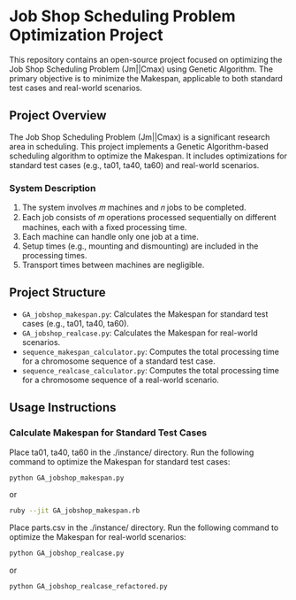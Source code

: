 # Job Shop Scheduling Problem Optimization Project

This repository contains an open-source project focused on optimizing the Job Shop Scheduling Problem (Jm||Cmax) using Genetic Algorithm. The primary objective is to minimize the Makespan, applicable to both standard test cases and real-world scenarios.

## Project Overview

The Job Shop Scheduling Problem (Jm||Cmax) is a significant research area in scheduling. This project implements a Genetic Algorithm-based scheduling algorithm to optimize the Makespan. It includes optimizations for standard test cases (e.g., ta01, ta40, ta60) and real-world scenarios.

### System Description

1. The system involves 𝑚 machines and 𝑛 jobs to be completed.
2. Each job consists of 𝑚 operations processed sequentially on different machines, each with a fixed processing time.
3. Each machine can handle only one job at a time.
4. Setup times (e.g., mounting and dismounting) are included in the processing times.
5. Transport times between machines are negligible.

## Project Structure

- `GA_jobshop_makespan.py`: Calculates the Makespan for standard test cases (e.g., ta01, ta40, ta60).
- `GA_jobshop_realcase.py`: Calculates the Makespan for real-world scenarios.
- `sequence_makespan_calculator.py`: Computes the total processing time for a chromosome sequence of a standard test case.
- `sequence_realcase_calculator.py`: Computes the total processing time for a chromosome sequence of a real-world scenario.

## Usage Instructions

### Calculate Makespan for Standard Test Cases

Place ta01, ta40, ta60 in the ./instance/ directory. Run the following command to optimize the Makespan for standard test cases:

```bash
python GA_jobshop_makespan.py
```
or

```bash
ruby --jit GA_jobshop_makespan.rb
```

Place parts.csv in the ./instance/ directory. Run the following command to optimize the Makespan for real-world scenarios:

```bash
python GA_jobshop_realcase.py
```
or

```bash
python GA_jobshop_realcase_refactored.py
```
